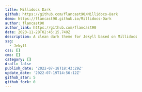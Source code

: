```yaml
---
title: Millidocs Dark
github: https://github.com/flancast90/Millidocs-Dark
demo: https://flancast90.github.io/Millidocs-Dark
author: flancast90
author_link: https://github.com/flancast90
date: 2023-11-28T02:45:15.740Z
description: A clean dark theme for Jekyll based on Millidocs
ssg:
  - Jekyll
css: []
cms: []
category: []
draft: false
publish_date: '2022-07-18T18:43:29Z'
update_date: '2022-07-19T14:56:12Z'
github_star: 5
github_fork: 0
---
```

